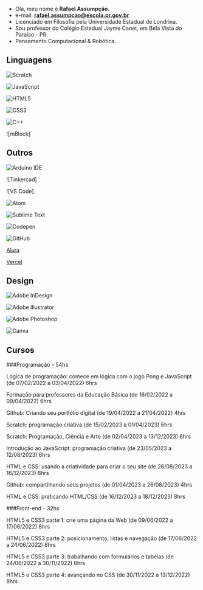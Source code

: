 - Olá, meu nome é **Rafael Assumpção.**
- e-mail: **rafael.assumpcao@escola.pr.gov.br**
- Licenciado em Filosofia pela Universidade Estadual de Londrina.
- Sou professor do Colégio Estadual Jayme Canet, em Bela Vista do Paraíso - PR.
- Pensamento Computacional & Robótica.

## Linguagens

![Scratch](https://img.shields.io/badge/Scratch-4D97FF?style=for-the-badge&logo=Scratch&logoColor=white)

![JavaScript](https://img.shields.io/badge/JavaScript-323330?style=for-the-badge&logo=javascript&logoColor=F7DF1E)

![HTML5](https://img.shields.io/badge/HTML5-E34F26?style=for-the-badge&logo=html5&logoColor=white)

![CSS3](https://img.shields.io/badge/CSS3-1572B6?style=for-the-badge&logo=css3&logoColor=white)

![C++](https://img.shields.io/badge/C%2B%2B-00599C?style=for-the-badge&logo=c%2B%2B&logoColor=white)

![mBlock]

## Outros

![Arduino IDE](https://img.shields.io/badge/Arduino_IDE-00979D?style=for-the-badge&logo=arduino&logoColor=white)

![Tinkercad]

![VS Code].

![Atom](https://img.shields.io/badge/Atom-66595C?style=for-the-badge&logo=Atom&logoColor=white)

![Sublime Text](https://img.shields.io/badge/sublime_text-%23575757.svg?&style=for-the-badge&logo=sublime-text&logoColor=important)

![Codepen](https://img.shields.io/badge/Codepen-000000?style=for-the-badge&logo=codepen&logoColor=white)

![GitHub](https://img.shields.io/badge/GitHub-100000?style=for-the-badge&logo=github&logoColor=white)

[Alura](https://www.alura.com.br)

[Vercel](https://vercel.com)

## Design

![Adobe InDesign](https://img.shields.io/badge/Adobe%20InDesign-FF3366?style=for-the-badge&logo=Adobe%20InDesign&logoColor=white)

![Adobe Illustrator](https://img.shields.io/badge/Adobe%20Illustrator-FF9A00?style=for-the-badge&logo=adobe%20illustrator&logoColor=white)

![Adobe Photoshop](https://img.shields.io/badge/Adobe%20Photoshop-31A8FF?style=for-the-badge&logo=Adobe%20Photoshop&logoColor=black)

![Canva](https://img.shields.io/badge/Canva-%2300C4CC.svg?&style=for-the-badge&logo=Canva&logoColor=white)

## Cursos

###Programação - 54hs

Lógica de programação: comece em lógica com o jogo Pong e JavaScript (de 07/02/2022 a 03/04/2022) 6hrs

Formação para professores da Educação Básica (de 16/02/2022 a 09/04/2022) 6hrs

Github: Criando seu portfólio digital (de 19/04/2022 a 21/04/2022) 4hrs

Scratch: programação criativa (de 15/02/2023 a 01/04/2023) 6hrs

Scratch: Programação, Ciência e Arte (de 02/04/2023 a 13/12/2023) 6hrs

Introdução ao JavaScript: programação criativa (de 23/05/2023 a 12/08/2023) 6hrs

HTML e CSS: usando a criatividade para criar o seu site (de 26/08/2023 a 16/12/2023) 8hrs

Github: compartilhando seus projetos (de 01/04/2023 a 26/08/2023) 4hrs

HTML e CSS: praticando HTML/CSS (de 16/12/2023 a 18/12/2023) 8hrs

###Front-end - 32hs

HTML5 e CSS3 parte 1: crie uma página da Web (de 09/06/2022 a 17/06/2022) 8hrs

HTML5 e CSS3 parte 2: posicionamento, listas e navegação (de 17/06/2022 a 24/06/2022) 8hrs

HTML5 e CSS3 parte 3: trabalhando com formulários e tabelas (de 24/06/2022 a 30/11/2022) 8hrs

HTML5 e CSS3 parte 4: avançando no CSS (de 30/11/2022 a 13/12/2022) 8hrs

<!---
professorrafael1/professorrafael1 is a ✨ special ✨ repository because its `README.md` (this file) appears on your GitHub profile.
You can click the Preview link to take a look at your changes.
--- [
](https://img.shields.io/badge/Adobe%20InDesign-FF3366?style=for-the-badge&logo=Adobe%20InDesign&logoColor=white)

![Adobe Ilus]
